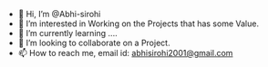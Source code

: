 - 👋 Hi, I’m @Abhi-sirohi
- 👀 I’m interested in Working on the Projects that has some Value.
- 🌱 I’m currently learning ....
- 💞️ I’m looking to collaborate on a Project.
- 📫 How to reach me, email id: abhisirohi2001@gmail.com

<!---
Abhi-sirohi/Abhi-sirohi is a ✨ special ✨ repository because its `README.md` (this file) appears on your GitHub profile.
You can click the Preview link to take a look at your changes.
--->
